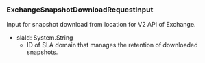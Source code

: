 ### ExchangeSnapshotDownloadRequestInput
Input for snapshot download from location for V2 API of Exchange.

- slaId: System.String
  - ID of SLA domain that manages the retention of downloaded snapshots.
